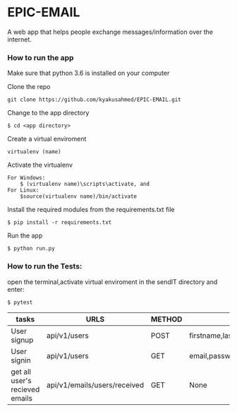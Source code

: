 # EPIC-EMAIL
 A web app that helps people exchange messages/information over the internet.

### How to run the app


Make sure that python 3.6 is installed on your computer

Clone the repo
```
git clone https://github.com/kyakusahmed/EPIC-EMAIL.git
```
Change to the app directory
```
$ cd <app directory>
```
Create a virtual enviroment
```
virtualenv (name)
```
Activate the virtualenv
```
For Windows:
	$ (virtualenv name)\scripts\activate, and  	
For Linux: 
 	$source(virtualenv name)/bin/activate
```
Install the required modules from the requirements.txt file 
```
$ pip install -r requirements.txt
```
Run the app
```
$ python run.py
```


### How to run the Tests:

 open the terminal,activate virtual enviroment in the sendIT directory  and enter:
 ```
 $ pytest 
```


| tasks               |    URLS                |  METHOD  |         PARAMS                                | 
| ------------------- | -----------------------|----------|-----------------------------------------------|
|User signup|api/v1/users|POST|firstname,lastname,email,password|
|User signin|api/v1/users|GET|email,password|
| get all user's recieved emails|api/v1/emails/users/received|GET|None|
